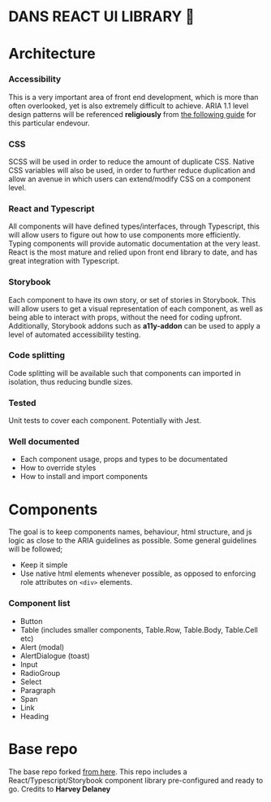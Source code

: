 # DANS REACT UI LIBRARY 🐲

# Architecture

### Accessibility

This is a very important area of front end development, which is more than often overlooked, yet is also extremely difficult to achieve. ARIA 1.1 level design patterns will be referenced **religiously** from [the following guide](https://www.w3.org/TR/wai-aria-practices/examples/) for this particular endevour.

### CSS

SCSS will be used in order to reduce the amount of duplicate CSS. Native CSS variables will also be used, in order to further reduce duplication and allow an avenue in which users can extend/modify CSS on a component level.

### React and Typescript

All components will have defined types/interfaces, through Typescript, this will allow users to figure out how to use components more efficiently. Typing components will provide automatic documentation at the very least. React is the most mature and relied upon front end library to date, and has great integration with Typescript.

### Storybook

Each component to have its own story, or set of stories in Storybook. This will allow users to get a visual representation of each component, as well as being able to interact with props, without the need for coding upfront. Additionally, Storybook addons such as **a11y-addon** can be used to apply a level of automated accessibility testing.

### Code splitting

Code splitting will be available such that components can imported in isolation, thus reducing bundle sizes.

### Tested

Unit tests to cover each component. Potentially with Jest.

### Well documented

- Each component usage, props and types to be documentated
- How to override styles
- How to install and import components

# Components

The goal is to keep components names, behaviour, html structure, and js logic as close to the ARIA guidelines as possible. Some general guidelines will be followed;

- Keep it simple
- Use native html elements whenever possible, as opposed to enforcing role attributes on `<div>` elements.

### Component list

- Button
- Table (includes smaller components, Table.Row, Table.Body, Table.Cell etc)
- Alert (modal)
- AlertDialogue (toast)
- Input
- RadioGroup
- Select
- Paragraph
- Span
- Link
- Heading

# Base repo

The base repo forked [from here](https://blog.harveydelaney.com/creating-your-own-react-component-library/). This repo includes a React/Typescript/Storybook component library pre-configured and ready to go. Credits to **Harvey Delaney**
